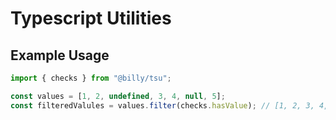 # Typescript Utilities


## Example Usage

```typescript
import { checks } from "@billy/tsu";

const values = [1, 2, undefined, 3, 4, null, 5];
const filteredValules = values.filter(checks.hasValue); // [1, 2, 3, 4, 5]
```


